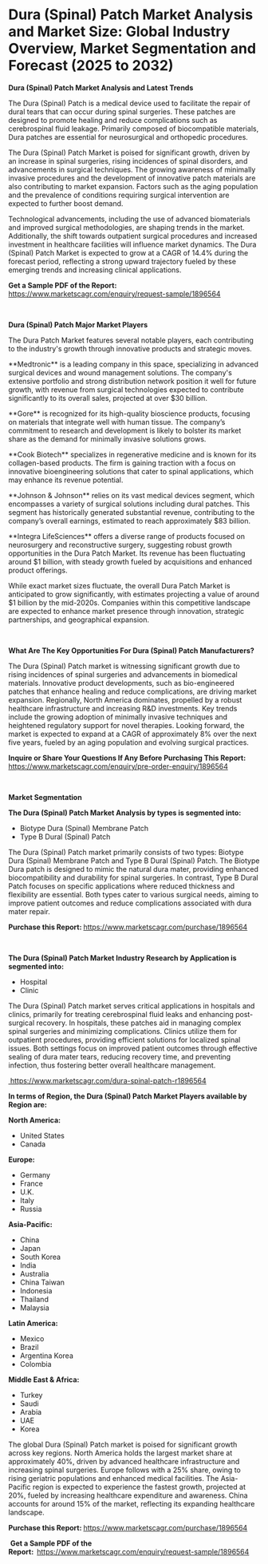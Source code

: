 <p><h1>Dura (Spinal) Patch Market Analysis and Market Size: Global Industry Overview, Market Segmentation and Forecast (2025 to 2032)</h1></p><p><strong>Dura (Spinal) Patch Market Analysis and Latest Trends</strong></p>
<p><p>The Dura (Spinal) Patch is a medical device used to facilitate the repair of dural tears that can occur during spinal surgeries. These patches are designed to promote healing and reduce complications such as cerebrospinal fluid leakage. Primarily composed of biocompatible materials, Dura patches are essential for neurosurgical and orthopedic procedures.</p><p>The Dura (Spinal) Patch Market is poised for significant growth, driven by an increase in spinal surgeries, rising incidences of spinal disorders, and advancements in surgical techniques. The growing awareness of minimally invasive procedures and the development of innovative patch materials are also contributing to market expansion. Factors such as the aging population and the prevalence of conditions requiring surgical intervention are expected to further boost demand.</p><p>Technological advancements, including the use of advanced biomaterials and improved surgical methodologies, are shaping trends in the market. Additionally, the shift towards outpatient surgical procedures and increased investment in healthcare facilities will influence market dynamics. The Dura (Spinal) Patch Market is expected to grow at a CAGR of 14.4% during the forecast period, reflecting a strong upward trajectory fueled by these emerging trends and increasing clinical applications.</p></p>
<p><strong>Get a Sample PDF of the Report:&nbsp;</strong> <a href="https://www.marketscagr.com/enquiry/request-sample/1896564?utm_campaign=2517&utm_medium=2&utm_source=Github&utm_content=ia&utm_term=16042025&utm_id=dura-spinal-patch">https://www.marketscagr.com/enquiry/request-sample/1896564</a></p>
<p>&nbsp;</p>
<p><strong>Dura (Spinal) Patch Major Market Players</strong></p>
<p><p>The Dura Patch Market features several notable players, each contributing to the industry's growth through innovative products and strategic moves. </p><p>**Medtronic** is a leading company in this space, specializing in advanced surgical devices and wound management solutions. The company's extensive portfolio and strong distribution network position it well for future growth, with revenue from surgical technologies expected to contribute significantly to its overall sales, projected at over $30 billion.</p><p>**Gore** is recognized for its high-quality bioscience products, focusing on materials that integrate well with human tissue. The company’s commitment to research and development is likely to bolster its market share as the demand for minimally invasive solutions grows.</p><p>**Cook Biotech** specializes in regenerative medicine and is known for its collagen-based products. The firm is gaining traction with a focus on innovative bioengineering solutions that cater to spinal applications, which may enhance its revenue potential.</p><p>**Johnson & Johnson** relies on its vast medical devices segment, which encompasses a variety of surgical solutions including dural patches. This segment has historically generated substantial revenue, contributing to the company’s overall earnings, estimated to reach approximately $83 billion.</p><p>**Integra LifeSciences** offers a diverse range of products focused on neurosurgery and reconstructive surgery, suggesting robust growth opportunities in the Dura Patch Market. Its revenue has been fluctuating around $1 billion, with steady growth fueled by acquisitions and enhanced product offerings.</p><p>While exact market sizes fluctuate, the overall Dura Patch Market is anticipated to grow significantly, with estimates projecting a value of around $1 billion by the mid-2020s. Companies within this competitive landscape are expected to enhance market presence through innovation, strategic partnerships, and geographical expansion.</p></p>
<p>&nbsp;</p>
<p><strong>What Are The Key Opportunities For Dura (Spinal) Patch Manufacturers?</strong></p>
<p><p>The Dura (Spinal) Patch market is witnessing significant growth due to rising incidences of spinal surgeries and advancements in biomedical materials. Innovative product developments, such as bio-engineered patches that enhance healing and reduce complications, are driving market expansion. Regionally, North America dominates, propelled by a robust healthcare infrastructure and increasing R&D investments. Key trends include the growing adoption of minimally invasive techniques and heightened regulatory support for novel therapies. Looking forward, the market is expected to expand at a CAGR of approximately 8% over the next five years, fueled by an aging population and evolving surgical practices.</p></p>
<p><strong>Inquire or Share Your Questions If Any Before Purchasing This Report:</strong> <a href="https://www.marketscagr.com/enquiry/pre-order-enquiry/1896564?utm_campaign=2517&utm_medium=2&utm_source=Github&utm_content=ia&utm_term=16042025&utm_id=dura-spinal-patch">https://www.marketscagr.com/enquiry/pre-order-enquiry/1896564</a></p>
<p>&nbsp;</p>
<p><strong>Market Segmentation</strong></p>
<p><strong>The Dura (Spinal) Patch Market Analysis by types is segmented into:</strong></p>
<p><ul><li>Biotype Dura (Spinal) Membrane Patch</li><li>Type B Dural (Spinal) Patch</li></ul></p>
<p><p>The Dura (Spinal) Patch market primarily consists of two types: Biotype Dura (Spinal) Membrane Patch and Type B Dural (Spinal) Patch. The Biotype Dura patch is designed to mimic the natural dura mater, providing enhanced biocompatibility and durability for spinal surgeries. In contrast, Type B Dural Patch focuses on specific applications where reduced thickness and flexibility are essential. Both types cater to various surgical needs, aiming to improve patient outcomes and reduce complications associated with dura mater repair.</p></p>
<p><strong>Purchase this Report:&nbsp;</strong><a href="https://www.marketscagr.com/purchase/1896564?utm_campaign=2517&utm_medium=2&utm_source=Github&utm_content=ia&utm_term=16042025&utm_id=dura-spinal-patch">https://www.marketscagr.com/purchase/1896564</a></p>
<p>&nbsp;</p>
<p><strong>The Dura (Spinal) Patch Market Industry Research by Application is segmented into:</strong></p>
<p><ul><li>Hospital</li><li>Clinic</li></ul></p>
<p><p>The Dura (Spinal) Patch market serves critical applications in hospitals and clinics, primarily for treating cerebrospinal fluid leaks and enhancing post-surgical recovery. In hospitals, these patches aid in managing complex spinal surgeries and minimizing complications. Clinics utilize them for outpatient procedures, providing efficient solutions for localized spinal issues. Both settings focus on improved patient outcomes through effective sealing of dura mater tears, reducing recovery time, and preventing infection, thus fostering better overall healthcare management.</p></p>
<p><a href="https://www.marketscagr.com/dura-spinal-patch-r1896564?utm_campaign=2517&utm_medium=2&utm_source=Github&utm_content=ia&utm_term=16042025&utm_id=dura-spinal-patch">&nbsp;https://www.marketscagr.com/dura-spinal-patch-r1896564</a></p>
<p><strong>In terms of Region, the Dura (Spinal) Patch Market Players available by Region are:</strong></p>
<p>
    <p> <strong> North America: </strong>
        <ul>
            <li>United States</li>
            <li>Canada</li>
        </ul>
        </p> 
    <p> <strong> Europe: </strong>
        <ul>
            <li>Germany</li>
            <li>France</li>
            <li>U.K.</li>
            <li>Italy</li>
            <li>Russia</li>
        </ul>
        </p> 
    <p> <strong> Asia-Pacific: </strong>
        <ul>
            <li>China</li>
            <li>Japan</li>
            <li>South Korea</li>
            <li>India</li>
            <li>Australia</li>
            <li>China Taiwan</li>
            <li>Indonesia</li>
            <li>Thailand</li>
            <li>Malaysia</li>
        </ul>
        </p> 
    <p> <strong> Latin America: </strong>
        <ul>
            <li>Mexico</li>
            <li>Brazil</li>
            <li>Argentina Korea</li>
            <li>Colombia</li>
        </ul>
        </p> 
    <p> <strong> Middle East & Africa: </strong>
        <ul>
            <li>Turkey</li>
            <li>Saudi</li>
            <li>Arabia</li>
            <li>UAE</li>
            <li>Korea</li>
        </ul>
    </p>
    </p>
<p><p>The global Dura (Spinal) Patch market is poised for significant growth across key regions. North America holds the largest market share at approximately 40%, driven by advanced healthcare infrastructure and increasing spinal surgeries. Europe follows with a 25% share, owing to rising geriatric populations and enhanced medical facilities. The Asia-Pacific region is expected to experience the fastest growth, projected at 20%, fueled by increasing healthcare expenditure and awareness. China accounts for around 15% of the market, reflecting its expanding healthcare landscape.</p></p>
<p><strong>Purchase this Report: </strong><a href="https://www.marketscagr.com/purchase/1896564?utm_campaign=2517&utm_medium=2&utm_source=Github&utm_content=ia&utm_term=16042025&utm_id=dura-spinal-patch">https://www.marketscagr.com/purchase/1896564</a></p>
<p>&nbsp;<strong>Get a Sample PDF of the Report:&nbsp;&nbsp;</strong><a href="https://www.marketscagr.com/enquiry/request-sample/1896564?utm_campaign=2517&utm_medium=2&utm_source=Github&utm_content=ia&utm_term=16042025&utm_id=dura-spinal-patch">https://www.marketscagr.com/enquiry/request-sample/1896564</a></p>
<p><strong></strong></p>
<p><p></p><p></p><p></p></p>